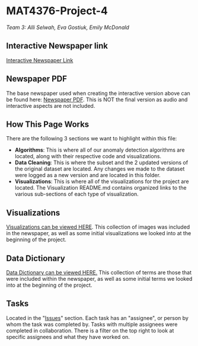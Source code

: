 # MAT4376-Project-4
*Team 3: Alli Selwah, Eva Gostiuk, Emily McDonald*


## Interactive Newspaper link
[Interactive Newspaper Link]()

## Newspaper PDF
The base newspaper used when creating the interactive version above can be found here: [Newspaper PDF](MAT4376_Project4_Team3_Newspaper.pdf). This is NOT the final version as audio and interactive aspects are not included. 

## How This Page Works

There are the following 3 sections we want to highlight within this file: 

  * **Algorithms**: This is where all of our anomaly detection algorithms are located, along with their respective code and visualizations.
  * **Data Cleaning**: This is where the subset and the 2 updated versions of the original dataset are located. Any changes we made to the dataset were logged as a new version and are located in this folder. 
  * **Visualizations**: This is where all of the visualizations for the project are located. The Visualization README.md contains organized links to the various sub-sections of each type of visualization.

## Visualizations
[Visualizations can be viewed HERE](Visualizations/README.md). This collection of images was included in the newspaper, as well as some initial visualizations we looked into at the beginning of the project. 


## Data Dictionary
[Data Dictionary can be viewed HERE.](MAT4376_Data_Dictionary_Sheet1.pdf) This collection of terms are those that were included within the newspaper, as well as some initial terms we looked into at the beginning of the project. 


## Tasks

Located in the "[Issues](https://github.com/EvaGostiuk/MAT4376-project-4-team-3/issues)" section. Each task has an "assignee", or person by whom the task was completed by. Tasks with multiple assignees were completed in collaboration. There is a filter on the top right to look at specific assignees and what they have worked on. 

